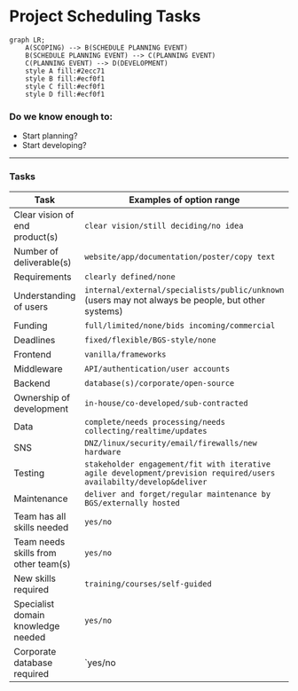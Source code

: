 # Project Scheduling Tasks

```mermaid
graph LR;
    A(SCOPING) --> B(SCHEDULE PLANNING EVENT)
    B(SCHEDULE PLANNING EVENT) --> C(PLANNING EVENT)
    C(PLANNING EVENT) --> D(DEVELOPMENT)
    style A fill:#2ecc71
    style B fill:#ecf0f1
    style C fill:#ecf0f1
    style D fill:#ecf0f1
```

### Do we know enough to:

- Start planning?
- Start developing?

---

### Tasks

| **Task**                             | **Examples of option range**                                                                                       |
| ------------------------------------ | ------------------------------------------------------------------------------------------------------------------ |
| Clear vision of end product(s)       | `clear vision/still deciding/no idea`                                                                              |
| Number of deliverable(s)             | `website/app/documentation/poster/copy text`                                                                       |
| Requirements                         | `clearly defined/none`                                                                                             |
| Understanding of users               | `internal/external/specialists/public/unknown` (users may not always be people, but other systems)                                                                    |
| Funding                              | `full/limited/none/bids incoming/commercial`                                                                       |
| Deadlines                            | `fixed/flexible/BGS-style/none`                                                                                    |
| Frontend                             | `vanilla/frameworks`                                                                                               |
| Middleware                           | `API/authentication/user accounts`                                                                                 |
| Backend                              | `database(s)/corporate/open-source`                                                                                |
| Ownership of development             | `in-house/co-developed/sub-contracted`                                                                             |
| Data                                 | `complete/needs processing/needs collecting/realtime/updates`                                                      |
| SNS                                  | `DNZ/linux/security/email/firewalls/new hardware`                                                                  |
| Testing                              | `stakeholder engagement/fit with iterative agile development/prevision required/users availabilty/develop&deliver` |
| Maintenance                          | `deliver and forget/regular maintenance by BGS/externally hosted`                                                  |
| Team has all skills needed           | `yes/no`                                                                                                           |
| Team needs skills from other team(s) | `yes/no`                                                                                                           |
| New skills required                  | `training/courses/self-guided`                                                                                     |
| Specialist domain knowledge needed   | `yes/no`                                                                                                           |
| Corporate database required          | `yes/no

